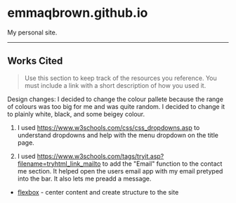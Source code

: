 # emmaqbrown.github.io

My personal site.

---

## Works Cited

> Use this section to  keep track of the resources you reference. You must include a link with a short description of how you used it. 

Design changes:
    I decided to change the colour pallete because the range of colours was too big for me and was quite random. I decided to change it to plainly white, black, and some beigey colour.

1. I used https://www.w3schools.com/css/css_dropdowns.asp to understand dropdowns and help with the menu dropdown on the title page.

2. I used https://www.w3schools.com/tags/tryit.asp?filename=tryhtml_link_mailto to add the "Email" function to the contact me section. It helped open the users email app with my email pretyped into the bar. It also lets me preadd a message.

- [flexbox](https://css-tricks.com/snippets/css/a-guide-to-flexbox/) - center content and create structure to the site
